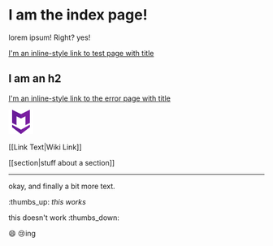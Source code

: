 # I am the index page!

lorem ipsum! Right?
yes!

[I'm an inline-style link to test page with title](test.html "a link title")


## I am an h2

[I'm an inline-style link to the error page with title](error.html "a link title")

![alt text](https://github.com/adam-p/markdown-here/raw/master/src/common/images/icon48.png "Logo Title Text 1")


[[Link Text|Wiki Link]]


[[section|stuff about a section]]

---

okay, and finally a bit more text.

:thumbs_up: *this works*

this doesn't work :thumbs_down:

:smile: :cry:ing

